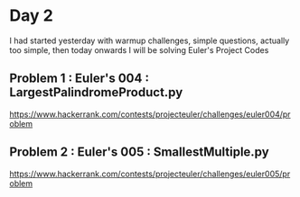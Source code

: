 # Day 2

I had started yesterday with warmup challenges, simple questions, actually too simple, 
then today onwards I will be solving Euler's Project Codes

## Problem 1 : Euler's 004 : LargestPalindromeProduct.py
https://www.hackerrank.com/contests/projecteuler/challenges/euler004/problem

## Problem 2 : Euler's 005 : SmallestMultiple.py
https://www.hackerrank.com/contests/projecteuler/challenges/euler005/problem

